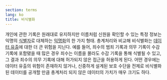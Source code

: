 ```yaml
---
section: terms
lang: ko
title: 비식별화
---
```


개인에 관한 기록은 원래대로 유지하지만 이름처럼 신원을 확인할 수 있는 특정 정보는 익명의 [식별자](../identifier/)로 대체하는 [익명화](../anonymisation/)의 한 가지 형태. 총계처리와 비교해 비식별화는 [데이터 유출](../data-leakage/)에 대한 더 큰 위험을 지닌다. 예를 들어, 죄수의 범죄 기록과 의무 기록이 수감 기록에 포함됐을 때 많은 경우 죄수는 이름을 몰라도 수감 기록을 통해 식별될 수 있고, 그 결과 죄수의 의무 기록에 대해 허가되지 않은 접근을 허용하게 된다. 어떤 경우에는 데이터 유출의 위험이 존재하지 않거나, 신중하게 설계된 보호 수단을 전제로 비식별화된 데이터를 공개할 만큼 총계처리 되지 않은 데이터의 가치가 매우 크기도 하다.
